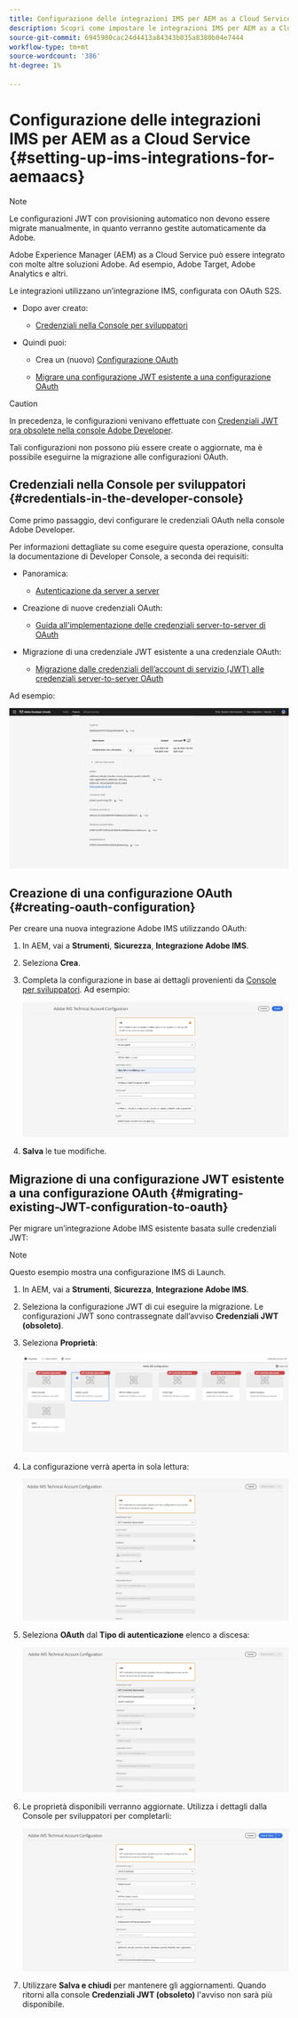 ```yaml
---
title: Configurazione delle integrazioni IMS per AEM as a Cloud Service
description: Scopri come impostare le integrazioni IMS per AEM as a Cloud Service
source-git-commit: 6945980cac24d4413a84343b035a8380b04e7444
workflow-type: tm+mt
source-wordcount: '386'
ht-degree: 1%

---
```



# Configurazione delle integrazioni IMS per AEM as a Cloud Service {#setting-up-ims-integrations-for-aemaacs}

>[!NOTE]
>
>Le configurazioni JWT con provisioning automatico non devono essere migrate manualmente, in quanto verranno gestite automaticamente da Adobe.

Adobe Experience Manager (AEM) as a Cloud Service può essere integrato con molte altre soluzioni Adobe. Ad esempio, Adobe Target, Adobe Analytics e altri.

Le integrazioni utilizzano un’integrazione IMS, configurata con OAuth S2S.

* Dopo aver creato:

   * [Credenziali nella Console per sviluppatori](#credentials-in-the-developer-console)

* Quindi puoi:

   * Crea un (nuovo) [Configurazione OAuth](#creating-oauth-configuration)

   * [Migrare una configurazione JWT esistente a una configurazione OAuth](#migrating-existing-JWT-configuration-to-oauth)

>[!CAUTION]
>
>In precedenza, le configurazioni venivano effettuate con [Credenziali JWT ora obsolete nella console Adobe Developer](/help/security/jwt-credentials-deprecation-in-adobe-developer-console.md).
>
>Tali configurazioni non possono più essere create o aggiornate, ma è possibile eseguirne la migrazione alle configurazioni OAuth.

## Credenziali nella Console per sviluppatori {#credentials-in-the-developer-console}

Come primo passaggio, devi configurare le credenziali OAuth nella console Adobe Developer.

Per informazioni dettagliate su come eseguire questa operazione, consulta la documentazione di Developer Console, a seconda dei requisiti:

* Panoramica:

   * [Autenticazione da server a server](https://developer.adobe.com/developer-console/docs/guides/authentication/ServerToServerAuthentication/)

* Creazione di nuove credenziali OAuth:

   * [Guida all&#39;implementazione delle credenziali server-to-server di OAuth](https://developer.adobe.com/developer-console/docs/guides/authentication/ServerToServerAuthentication/implementation/)

* Migrazione di una credenziale JWT esistente a una credenziale OAuth:

   * [Migrazione dalle credenziali dell’account di servizio (JWT) alle credenziali server-to-server OAuth](https://developer.adobe.com/developer-console/docs/guides/authentication/ServerToServerAuthentication/migration/)

Ad esempio:

![Credenziali OAuth nella Console per sviluppatori](assets/ims-configuration-developer-console.png)

## Creazione di una configurazione OAuth {#creating-oauth-configuration}

Per creare una nuova integrazione Adobe IMS utilizzando OAuth:

1. In AEM, vai a **Strumenti**, **Sicurezza**, **Integrazione Adobe IMS**.

1. Seleziona **Crea**.

1. Completa la configurazione in base ai dettagli provenienti da [Console per sviluppatori](https://developer.adobe.com/developer-console/docs/guides/authentication/ServerToServerAuthentication/implementation/). Ad esempio:

   ![Crea configurazione OAuth](assets/ims-create-oauth-configuration.png)

1. **Salva** le tue modifiche.

## Migrazione di una configurazione JWT esistente a una configurazione OAuth {#migrating-existing-JWT-configuration-to-oauth}

Per migrare un’integrazione Adobe IMS esistente basata sulle credenziali JWT:

>[!NOTE]
>
>Questo esempio mostra una configurazione IMS di Launch.

1. In AEM, vai a **Strumenti**, **Sicurezza**, **Integrazione Adobe IMS**.

1. Seleziona la configurazione JWT di cui eseguire la migrazione. Le configurazioni JWT sono contrassegnate dall’avviso **Credenziali JWT (obsoleto)**.

1. Seleziona **Proprietà**:

   ![Seleziona configurazione JWT](assets/ims-migrate-jwt-select-configuration.png)

1. La configurazione verrà aperta in sola lettura:

   ![Proprietà di configurazione - Sola lettura](assets/ims-migrate-jwt-properties-read-only.png)

1. Seleziona **OAuth** dal **Tipo di autenticazione** elenco a discesa:

   ![Seleziona tipo di autenticazione](assets/ims-migrate-jwt-authentication-type.png)

1. Le proprietà disponibili verranno aggiornate. Utilizza i dettagli dalla Console per sviluppatori per completarli:

   ![Dettagli OAuth completi](assets/ims-migrate-jwt-complete-oauth-details.png)

1. Utilizzare **Salva e chiudi** per mantenere gli aggiornamenti.
Quando ritorni alla console **Credenziali JWT (obsoleto)** l&#39;avviso non sarà più disponibile.
